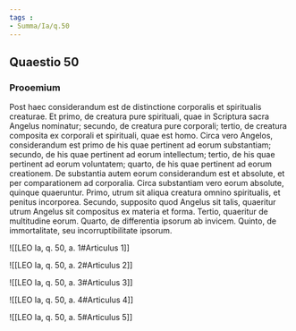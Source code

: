```yaml
---
tags : 
- Summa/Ia/q.50
---
```


## Quaestio 50

### Prooemium

Post haec considerandum est de distinctione corporalis et spiritualis creaturae. Et primo, de creatura pure spirituali, quae in Scriptura sacra Angelus nominatur; secundo, de creatura pure corporali; tertio, de creatura composita ex corporali et spirituali, quae est homo. Circa vero Angelos, considerandum est primo de his quae pertinent ad eorum substantiam; secundo, de his quae pertinent ad eorum intellectum; tertio, de his quae pertinent ad eorum voluntatem; quarto, de his quae pertinent ad eorum creationem. De substantia autem eorum considerandum est et absolute, et per comparationem ad corporalia. Circa substantiam vero eorum absolute, quinque quaeruntur. Primo, utrum sit aliqua creatura omnino spiritualis, et penitus incorporea. Secundo, supposito quod Angelus sit talis, quaeritur utrum Angelus sit compositus ex materia et forma. Tertio, quaeritur de multitudine eorum. Quarto, de differentia ipsorum ab invicem. Quinto, de immortalitate, seu incorruptibilitate ipsorum.

![[LEO Ia, q. 50, a. 1#Articulus 1]]

![[LEO Ia, q. 50, a. 2#Articulus 2]]

![[LEO Ia, q. 50, a. 3#Articulus 3]]

![[LEO Ia, q. 50, a. 4#Articulus 4]]

![[LEO Ia, q. 50, a. 5#Articulus 5]]

